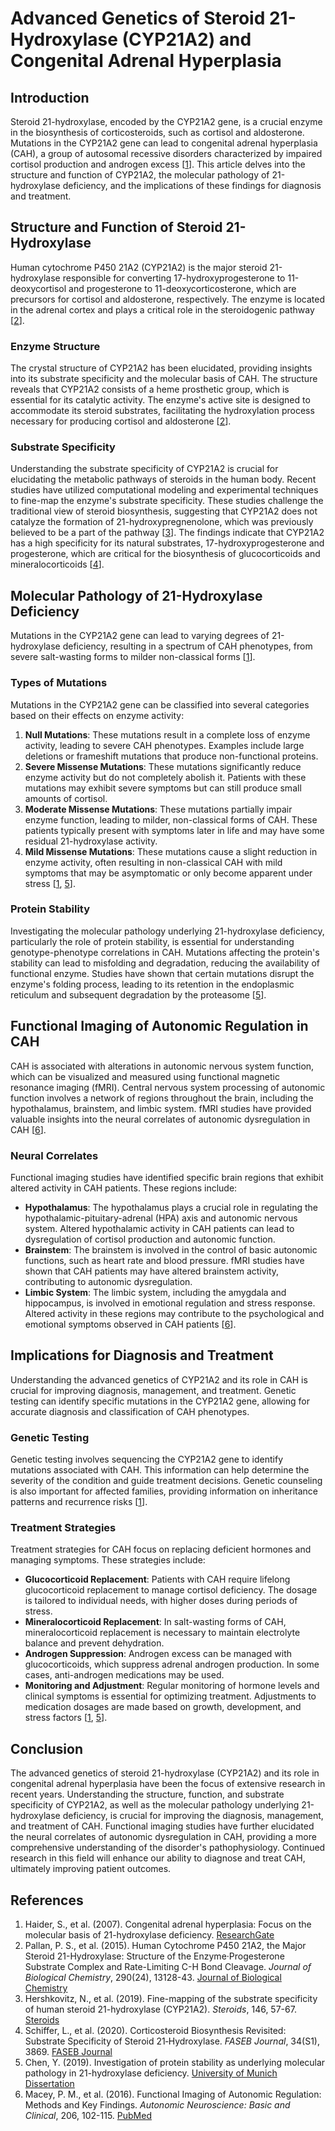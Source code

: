 # Advanced Genetics of Steroid 21-Hydroxylase (CYP21A2) and Congenital Adrenal Hyperplasia

## Introduction

Steroid 21-hydroxylase, encoded by the CYP21A2 gene, is a crucial enzyme in the biosynthesis of corticosteroids, such as cortisol and aldosterone. Mutations in the CYP21A2 gene can lead to congenital adrenal hyperplasia (CAH), a group of autosomal recessive disorders characterized by impaired cortisol production and androgen excess [[1](https://www.researchgate.net/publication/6364020_Congenital_adrenal_hyperplasia_Focus_on_the_molecular_basis_of_21-hydroxylase_deficiency)]. This article delves into the structure and function of CYP21A2, the molecular pathology of 21-hydroxylase deficiency, and the implications of these findings for diagnosis and treatment.

## Structure and Function of Steroid 21-Hydroxylase

Human cytochrome P450 21A2 (CYP21A2) is the major steroid 21-hydroxylase responsible for converting 17-hydroxyprogesterone to 11-deoxycortisol and progesterone to 11-deoxycorticosterone, which are precursors for cortisol and aldosterone, respectively. The enzyme is located in the adrenal cortex and plays a critical role in the steroidogenic pathway [[2](https://www.docdroid.net/UY0mAqO/j-biol-chem-2015-pallan-13128-43.pdf)].

### Enzyme Structure

The crystal structure of CYP21A2 has been elucidated, providing insights into its substrate specificity and the molecular basis of CAH. The structure reveals that CYP21A2 consists of a heme prosthetic group, which is essential for its catalytic activity. The enzyme's active site is designed to accommodate its steroid substrates, facilitating the hydroxylation process necessary for producing cortisol and aldosterone [[2](https://www.docdroid.net/UY0mAqO/j-biol-chem-2015-pallan-13128-43.pdf)].

### Substrate Specificity

Understanding the substrate specificity of CYP21A2 is crucial for elucidating the metabolic pathways of steroids in the human body. Recent studies have utilized computational modeling and experimental techniques to fine-map the enzyme's substrate specificity. These studies challenge the traditional view of steroid biosynthesis, suggesting that CYP21A2 does not catalyze the formation of 21-hydroxypregnenolone, which was previously believed to be a part of the pathway [[3](https://www.docdroid.net/BiBxkUK/1-s20-s0960076019304169-main.pdf)]. The findings indicate that CYP21A2 has a high specificity for its natural substrates, 17-hydroxyprogesterone and progesterone, which are critical for the biosynthesis of glucocorticoids and mineralocorticoids [[4](https://faseb.onlinelibrary.wiley.com/doi/abs/10.1096/fasebj.2020.34.s1.03869)].

## Molecular Pathology of 21-Hydroxylase Deficiency

Mutations in the CYP21A2 gene can lead to varying degrees of 21-hydroxylase deficiency, resulting in a spectrum of CAH phenotypes, from severe salt-wasting forms to milder non-classical forms [[1](https://www.researchgate.net/publication/6364020_Congenital_adrenal_hyperplasia_Focus_on_the_molecular_basis_of_21-hydroxylase_deficiency)].

### Types of Mutations

Mutations in the CYP21A2 gene can be classified into several categories based on their effects on enzyme activity:

1. **Null Mutations**: These mutations result in a complete loss of enzyme activity, leading to severe CAH phenotypes. Examples include large deletions or frameshift mutations that produce non-functional proteins.
2. **Severe Missense Mutations**: These mutations significantly reduce enzyme activity but do not completely abolish it. Patients with these mutations may exhibit severe symptoms but can still produce small amounts of cortisol.
3. **Moderate Missense Mutations**: These mutations partially impair enzyme function, leading to milder, non-classical forms of CAH. These patients typically present with symptoms later in life and may have some residual 21-hydroxylase activity.
4. **Mild Missense Mutations**: These mutations cause a slight reduction in enzyme activity, often resulting in non-classical CAH with mild symptoms that may be asymptomatic or only become apparent under stress [[1](https://www.researchgate.net/publication/6364020_Congenital_adrenal_hyperplasia_Focus_on_the_molecular_basis_of_21-hydroxylase_deficiency), [5](https://edoc.ub.uni-muenchen.de/24387/1/Chen_Yiqing.pdf)].

### Protein Stability

Investigating the molecular pathology underlying 21-hydroxylase deficiency, particularly the role of protein stability, is essential for understanding genotype-phenotype correlations in CAH. Mutations affecting the protein's stability can lead to misfolding and degradation, reducing the availability of functional enzyme. Studies have shown that certain mutations disrupt the enzyme's folding process, leading to its retention in the endoplasmic reticulum and subsequent degradation by the proteasome [[5](https://edoc.ub.uni-muenchen.de/24387/1/Chen_Yiqing.pdf)].

## Functional Imaging of Autonomic Regulation in CAH

CAH is associated with alterations in autonomic nervous system function, which can be visualized and measured using functional magnetic resonance imaging (fMRI). Central nervous system processing of autonomic function involves a network of regions throughout the brain, including the hypothalamus, brainstem, and limbic system. fMRI studies have provided valuable insights into the neural correlates of autonomic dysregulation in CAH [[6](https://www.ncbi.nlm.nih.gov/pmc/articles/PMC4726771/)].

### Neural Correlates

Functional imaging studies have identified specific brain regions that exhibit altered activity in CAH patients. These regions include:

- **Hypothalamus**: The hypothalamus plays a crucial role in regulating the hypothalamic-pituitary-adrenal (HPA) axis and autonomic nervous system. Altered hypothalamic activity in CAH patients can lead to dysregulation of cortisol production and autonomic function.
- **Brainstem**: The brainstem is involved in the control of basic autonomic functions, such as heart rate and blood pressure. fMRI studies have shown that CAH patients may have altered brainstem activity, contributing to autonomic dysregulation.
- **Limbic System**: The limbic system, including the amygdala and hippocampus, is involved in emotional regulation and stress response. Altered activity in these regions may contribute to the psychological and emotional symptoms observed in CAH patients [[6](https://www.ncbi.nlm.nih.gov/pmc/articles/PMC4726771/)].

## Implications for Diagnosis and Treatment

Understanding the advanced genetics of CYP21A2 and its role in CAH is crucial for improving diagnosis, management, and treatment. Genetic testing can identify specific mutations in the CYP21A2 gene, allowing for accurate diagnosis and classification of CAH phenotypes.

### Genetic Testing

Genetic testing involves sequencing the CYP21A2 gene to identify mutations associated with CAH. This information can help determine the severity of the condition and guide treatment decisions. Genetic counseling is also important for affected families, providing information on inheritance patterns and recurrence risks [[1](https://www.researchgate.net/publication/6364020_Congenital_adrenal_hyperplasia_Focus_on_the_molecular_basis_of_21-hydroxylase_deficiency)].

### Treatment Strategies

Treatment strategies for CAH focus on replacing deficient hormones and managing symptoms. These strategies include:

- **Glucocorticoid Replacement**: Patients with CAH require lifelong glucocorticoid replacement to manage cortisol deficiency. The dosage is tailored to individual needs, with higher doses during periods of stress.
- **Mineralocorticoid Replacement**: In salt-wasting forms of CAH, mineralocorticoid replacement is necessary to maintain electrolyte balance and prevent dehydration.
- **Androgen Suppression**: Androgen excess can be managed with glucocorticoids, which suppress adrenal androgen production. In some cases, anti-androgen medications may be used.
- **Monitoring and Adjustment**: Regular monitoring of hormone levels and clinical symptoms is essential for optimizing treatment. Adjustments to medication dosages are made based on growth, development, and stress factors [[1](https://www.researchgate.net/publication/6364020_Congenital_adrenal_hyperplasia_Focus_on_the_molecular_basis_of_21-hydroxylase_deficiency), [5](https://edoc.ub.uni-muenchen.de/24387/1/Chen_Yiqing.pdf)].

## Conclusion

The advanced genetics of steroid 21-hydroxylase (CYP21A2) and its role in congenital adrenal hyperplasia have been the focus of extensive research in recent years. Understanding the structure, function, and substrate specificity of CYP21A2, as well as the molecular pathology underlying 21-hydroxylase deficiency, is crucial for improving the diagnosis, management, and treatment of CAH. Functional imaging studies have further elucidated the neural correlates of autonomic dysregulation in CAH, providing a more comprehensive understanding of the disorder's pathophysiology. Continued research in this field will enhance our ability to diagnose and treat CAH, ultimately improving patient outcomes.

## References

1. Haider, S., et al. (2007). Congenital adrenal hyperplasia: Focus on the molecular basis of 21-hydroxylase deficiency. [ResearchGate](https://www.researchgate.net/publication/6364020_Congenital_adrenal_hyperplasia_Focus_on_the_molecular_basis_of_21-hydroxylase_deficiency)
2. Pallan, P. S., et al. (2015). Human Cytochrome P450 21A2, the Major Steroid 21-Hydroxylase: Structure of the Enzyme·Progesterone Substrate Complex and Rate-Limiting C-H Bond Cleavage. *Journal of Biological Chemistry*, 290(24), 13128-43. [Journal of Biological Chemistry](https://www.docdroid.net/UY0mAqO/j-biol-chem-2015-pallan-13128-43.pdf)
3. Hershkovitz, N., et al. (2019). Fine-mapping of the substrate specificity of human steroid 21-hydroxylase (CYP21A2). *Steroids*, 146, 57-67. [Steroids](https://www.docdroid.net/BiBxkUK/1-s20-s0960076019304169-main.pdf)
4. Schiffer, L., et al. (2020). Corticosteroid Biosynthesis Revisited: Substrate Specificity of Steroid 21‐Hydroxylase. *FASEB Journal*, 34(S1), 3869. [FASEB Journal](https://faseb.onlinelibrary.wiley.com/doi/abs/10.1096/fasebj.2020.34.s1.03869)
5. Chen, Y. (2019). Investigation of protein stability as underlying molecular pathology in 21-hydroxylase deficiency. [University of Munich Dissertation](https://edoc.ub.uni-muenchen.de/24387/1/Chen_Yiqing.pdf)
6. Macey, P. M., et al. (2016). Functional Imaging of Autonomic Regulation: Methods and Key Findings. *Autonomic Neuroscience: Basic and Clinical*, 206, 102-115. [PubMed](https://www.ncbi.nlm.nih.gov/pmc/articles/PMC4726771/)